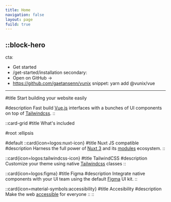 ```yaml
---
title: Home
navigation: false
layout: page
fuild: true
---
```


::block-hero
---
cta:
  - Get started
  - /get-started/installation
secondary:
  - Open on GitHub →
  - https://github.com/gaetansenn/vunix
snippet: yarn add @vunix/vue 
---

#title
Start building your website easily

#description
Fast build [Vue.js](https://vuejs.org/) interfaces with a bunches of UI components on top of [Tailwindcss](https://tailwindcss.com/).
::

::card-grid
#title
What's included

#root
:ellipsis

#default
  ::card{icon=logos:nuxt-icon}
  #title
  Nuxt JS compatible
  #description
  Harness the full power of [Nuxt 3](https://v3.nuxtjs.org) and its [modules](https://modules.nuxtjs.org) ecosystem.
  ::

  ::card{icon=logos:tailwindcss-icon}
  #title
  TailwindCSS
  #description
  Customize your theme using native [Tailwindcss](https://tailwindcss.com/) classes
  ::

  ::card{icon=logos:figma}
  #title
  Figma
  #description
  Integrate native components with your UI team using the default [Figma](https://www.figma.com/file/PEcJkZPoD8WNfOMxh256sy/Dewib---Library?node-id=2%3A481&t=houKzkNP651QMvmq-1) UI kit.
  ::

  ::card{icon=material-symbols:accessibility}
  #title
  Accesibility
  #description
  Make the web [accessible](https://developer.mozilla.org/en-US/docs/Learn/Accessibility/HTML) for everyone
  ::
::
